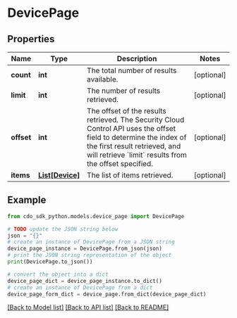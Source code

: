 # DevicePage


## Properties

Name | Type | Description | Notes
------------ | ------------- | ------------- | -------------
**count** | **int** | The total number of results available. | [optional] 
**limit** | **int** | The number of results retrieved. | [optional] 
**offset** | **int** | The offset of the results retrieved. The Security Cloud Control API uses the offset field to determine the index of the first result retrieved, and will retrieve &#x60;limit&#x60; results from the offset specified. | [optional] 
**items** | [**List[Device]**](Device.md) | The list of items retrieved. | [optional] 

## Example

```python
from cdo_sdk_python.models.device_page import DevicePage

# TODO update the JSON string below
json = "{}"
# create an instance of DevicePage from a JSON string
device_page_instance = DevicePage.from_json(json)
# print the JSON string representation of the object
print(DevicePage.to_json())

# convert the object into a dict
device_page_dict = device_page_instance.to_dict()
# create an instance of DevicePage from a dict
device_page_form_dict = device_page.from_dict(device_page_dict)
```
[[Back to Model list]](../README.md#documentation-for-models) [[Back to API list]](../README.md#documentation-for-api-endpoints) [[Back to README]](../README.md)


